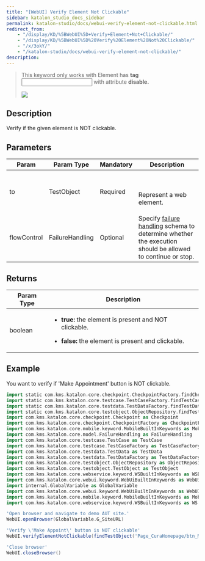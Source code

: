 ```yaml
---
title: "[WebUI] Verify Element Not Clickable" 
sidebar: katalon_studio_docs_sidebar
permalink: katalon-studio/docs/webui-verify-element-not-clickable.html 
redirect_from:
    - "/display/KD/%5BWebUI%5D+Verify+Element+Not+Clickable/"
    - "/display/KD/%5BWebUI%5D%20Verify%20Element%20Not%20Clickable/"
    - "/x/3okY/"
    - "/katalon-studio/docs/webui-verify-element-not-clickable/"
description: 
---
```

> This keyword only works with Element has **tag** _<input>_ with attribute **disable.**
> 
> _![](https://github.com/katalon-studio/docs-images/raw/master/katalon-studio/docs/webui-verify-element-not-clickable/uua9rf0a0ve6.png)_

Description
-----------

Verify if the given element is NOT clickable. 

Parameters
----------

<table><thead><tr><th>Param</th><th>Param Type</th><th>Mandatory</th><th>Description</th></tr></thead><tbody><tr><td>to</td><td>TestObject</td><td>Required</td><td><p>&nbsp;</p><p>Represent a web element.</p></td></tr><tr><td>flowControl</td><td>FailureHandling</td><td>Optional</td><td>Specify <a class="external-link" href="/x/qAAM" rel="nofollow">failure handling</a> schema to determine whether the execution should be allowed to continue or stop.</td></tr></tbody></table>

Returns
-------

<table><thead><tr><th>Param Type</th><th>Description</th></tr></thead><tbody><tr><td>boolean</td><td><ul><li><p><strong>true: </strong>the element is present and NOT clickable.</p></li><li><strong>false: </strong>the element is present and clickable.</li></ul></td></tr></tbody></table>

Example
-------

You want to verify if 'Make Appointment' button is NOT clickable.

```groovy
import static com.kms.katalon.core.checkpoint.CheckpointFactory.findCheckpoint
import static com.kms.katalon.core.testcase.TestCaseFactory.findTestCase
import static com.kms.katalon.core.testdata.TestDataFactory.findTestData
import static com.kms.katalon.core.testobject.ObjectRepository.findTestObject
import com.kms.katalon.core.checkpoint.Checkpoint as Checkpoint
import com.kms.katalon.core.checkpoint.CheckpointFactory as CheckpointFactory
import com.kms.katalon.core.mobile.keyword.MobileBuiltInKeywords as MobileBuiltInKeywords
import com.kms.katalon.core.model.FailureHandling as FailureHandling
import com.kms.katalon.core.testcase.TestCase as TestCase
import com.kms.katalon.core.testcase.TestCaseFactory as TestCaseFactory
import com.kms.katalon.core.testdata.TestData as TestData
import com.kms.katalon.core.testdata.TestDataFactory as TestDataFactory
import com.kms.katalon.core.testobject.ObjectRepository as ObjectRepository
import com.kms.katalon.core.testobject.TestObject as TestObject
import com.kms.katalon.core.webservice.keyword.WSBuiltInKeywords as WSBuiltInKeywords
import com.kms.katalon.core.webui.keyword.WebUiBuiltInKeywords as WebUiBuiltInKeywords
import internal.GlobalVariable as GlobalVariable
import com.kms.katalon.core.webui.keyword.WebUiBuiltInKeywords as WebUI
import com.kms.katalon.core.mobile.keyword.MobileBuiltInKeywords as Mobile
import com.kms.katalon.core.webservice.keyword.WSBuiltInKeywords as WS

'Open browser and navigate to demo AUT site.'
WebUI.openBrowser(GlobalVariable.G_SiteURL)

'Verify \'Make Appoint\' button is NOT clickable'
WebUI.verifyElementNotClickable(findTestObject('Page_CuraHomepage/btn_MakeAppointment'))

'Close browser'
WebUI.closeBrowser()
```